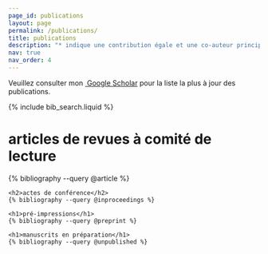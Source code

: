```yaml
---
page_id: publications
layout: page
permalink: /publications/
title: publications
description: "* indique une contribution égale et une co-auteur principal."
nav: true
nav_order: 4
---
```


<!-- _pages/publications.md -->

<p>Veuillez consulter mon <a href="https://scholar.google.fr/citations?user=g53kVKwAAAAJ&hl=fr&oi=sra" target="_blank" rel="noopener noreferrer"><i class="ai ai-google-scholar"></i>&nbsp;Google Scholar</a> pour la liste la plus à jour des publications.</p>

<!-- Bibsearch Feature -->

{% include bib_search.liquid %}

<div class="publications">
    <h1>articles de revues à comité de lecture</h1>
    {% bibliography --query @article %}

    <h2>actes de conférence</h2>
    {% bibliography --query @inproceedings %}

    <h1>pré-impressions</h1>
    {% bibliography --query @preprint %}

    <h1>manuscrits en préparation</h1>
    {% bibliography --query @unpublished %}

</div>
